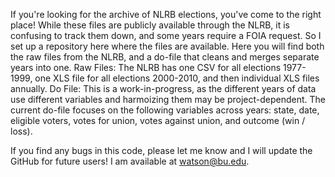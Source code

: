 If you're looking for the archive of NLRB elections, you've come to the right place! 
While these files are publicly available through the NLRB, it is confusing to track them down, and some years require a FOIA request.
So I set up a repository here where the files are available.
Here you will find both the raw files from the NLRB, and a do-file that cleans and merges separate years into one.
Raw Files: The NLRB has one CSV for all elections 1977-1999, one XLS file for all elections 2000-2010, and then individual XLS files annually.
Do File: This is a work-in-progress, as the different years of data use different variables and harmoizing them may be project-dependent.
The current do-file focuses on the following variables across years: state, date, eligible voters, votes for union, votes against union, and outcome (win / loss).

If you find any bugs in this code, please let me know and I will update the GitHub for future users! I am available at watson@bu.edu.
